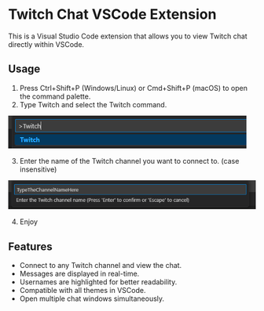 # Twitch Chat VSCode Extension

This is a Visual Studio Code extension that allows you to view Twitch chat directly within VSCode.

## Usage

1. Press Ctrl+Shift+P (Windows/Linux) or Cmd+Shift+P (macOS) to open the command palette.
2. Type Twitch and select the Twitch command.

![Installation](img/1.png)

3. Enter the name of the Twitch channel you want to connect to. (case insensitive)

![Installation2](img/2.png)

4. Enjoy


## Features

- Connect to any Twitch channel and view the chat.
- Messages are displayed in real-time.
- Usernames are highlighted for better readability.
- Compatible with all themes in VSCode.
- Open multiple chat windows simultaneously.


